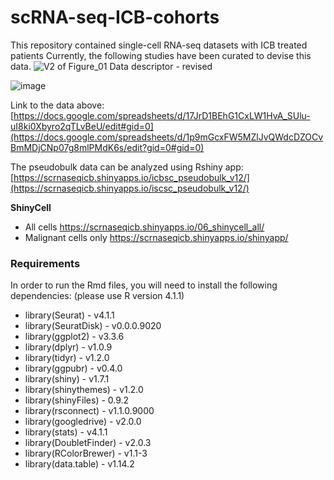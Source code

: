 # scRNA-seq-ICB-cohorts
This repository contained single-cell RNA-seq datasets with ICB treated patients
Currently, the following studies have been curated to devise this data. 
![V2 of Figure_01 Data descriptor - revised](https://github.com/user-attachments/assets/b7fc1077-2415-4a51-9fd6-50f004c9c519)





![image](https://github.com/user-attachments/assets/f7c541fe-5cc8-4d0c-bfdf-9b557275e4b5)






Link to the data above: [https://docs.google.com/spreadsheets/d/17JrD1BEhG1CxLW1HvA_SUlu-uI8ki0Xbyro2qTLvBeU/edit#gid=0](https://docs.google.com/spreadsheets/d/1p9mGcxFW5MZlJvQWdcDZOCvBmMDjCNp07g8mlPMdK6s/edit?gid=0#gid=0)

The pseudobulk data can be analyzed using Rshiny app: [https://scrnaseqicb.shinyapps.io/icbsc_pseudobulk_v12/](https://scrnaseqicb.shinyapps.io/iscsc_pseudobulk_v12/)

**ShinyCell**
- All cells
https://scrnaseqicb.shinyapps.io/06_shinycell_all/
- Malignant cells only
https://scrnaseqicb.shinyapps.io/shinyapp/

### Requirements
In order to run the Rmd files, you will need to install the following dependencies:
(please use R version 4.1.1)

- library(Seurat) -  v4.1.1
- library(SeuratDisk) - v0.0.0.9020
- library(ggplot2) - v3.3.6
- library(dplyr) - v1.0.9
- library(tidyr) - v1.2.0
- library(ggpubr) - v0.4.0
- library(shiny) - v1.7.1
- library(shinythemes) - v1.2.0
- library(shinyFiles) - 0.9.2
- library(rsconnect) - v1.1.0.9000
- library(googledrive) - v2.0.0
- library(stats) - v4.1.1
- library(DoubletFinder) - v2.0.3
- library(RColorBrewer) - v1.1-3
- library(data.table) - v1.14.2
